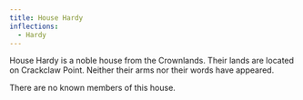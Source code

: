 ```yaml
---
title: House Hardy
inflections:
  - Hardy
---
```


House Hardy is a noble house from the Crownlands. Their lands are located on Crackclaw Point. Neither their arms nor their words have appeared.

There are no known members of this house.



